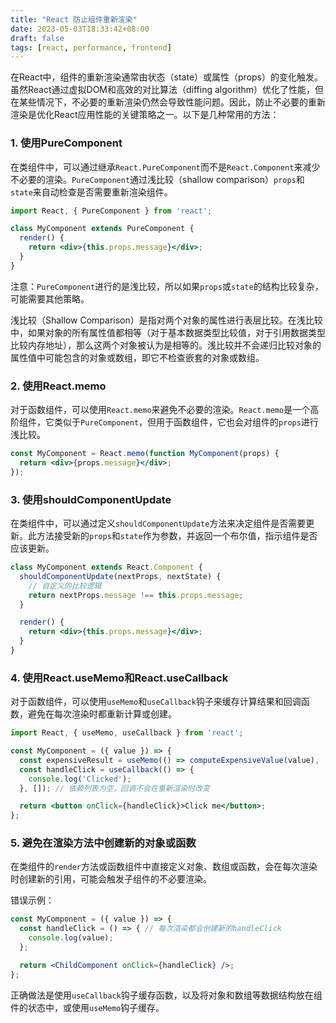 ```yaml
---
title: "React 防止组件重新渲染"
date: 2023-05-03T18:33:42+08:00
draft: false
tags: [react, performance, frontend]
---
```


在React中，组件的重新渲染通常由状态（state）或属性（props）的变化触发。虽然React通过虚拟DOM和高效的对比算法（diffing algorithm）优化了性能，但在某些情况下，不必要的重新渲染仍然会导致性能问题。因此，防止不必要的重新渲染是优化React应用性能的关键策略之一。以下是几种常用的方法：

### 1. 使用PureComponent

在类组件中，可以通过继承`React.PureComponent`而不是`React.Component`来减少不必要的渲染。`PureComponent`通过浅比较（shallow comparison）`props`和`state`来自动检查是否需要重新渲染组件。

```jsx
import React, { PureComponent } from 'react';

class MyComponent extends PureComponent {
  render() {
    return <div>{this.props.message}</div>;
  }
}
```

注意：`PureComponent`进行的是浅比较，所以如果`props`或`state`的结构比较复杂，可能需要其他策略。

浅比较（Shallow Comparison）是指对两个对象的属性进行表层比较。在浅比较中，如果对象的所有属性值都相等（对于基本数据类型比较值，对于引用数据类型比较内存地址），那么这两个对象被认为是相等的。浅比较并不会递归比较对象的属性值中可能包含的对象或数组，即它不检查嵌套的对象或数组。

### 2. 使用React.memo

对于函数组件，可以使用`React.memo`来避免不必要的渲染。`React.memo`是一个高阶组件，它类似于`PureComponent`，但用于函数组件，它也会对组件的`props`进行浅比较。

```jsx
const MyComponent = React.memo(function MyComponent(props) {
  return <div>{props.message}</div>;
});
```

### 3. 使用shouldComponentUpdate

在类组件中，可以通过定义`shouldComponentUpdate`方法来决定组件是否需要更新。此方法接受新的`props`和`state`作为参数，并返回一个布尔值，指示组件是否应该更新。

```jsx
class MyComponent extends React.Component {
  shouldComponentUpdate(nextProps, nextState) {
    // 自定义的比较逻辑
    return nextProps.message !== this.props.message;
  }

  render() {
    return <div>{this.props.message}</div>;
  }
}
```

### 4. 使用React.useMemo和React.useCallback

对于函数组件，可以使用`useMemo`和`useCallback`钩子来缓存计算结果和回调函数，避免在每次渲染时都重新计算或创建。

```jsx
import React, { useMemo, useCallback } from 'react';

const MyComponent = ({ value }) => {
  const expensiveResult = useMemo(() => computeExpensiveValue(value), [value]);
  const handleClick = useCallback(() => {
    console.log('Clicked');
  }, []); // 依赖列表为空，回调不会在重新渲染时改变

  return <button onClick={handleClick}>Click me</button>;
};
```

### 5. 避免在渲染方法中创建新的对象或函数

在类组件的`render`方法或函数组件中直接定义对象、数组或函数，会在每次渲染时创建新的引用，可能会触发子组件的不必要渲染。

错误示例：

```jsx
const MyComponent = ({ value }) => {
  const handleClick = () => { // 每次渲染都会创建新的handleClick
    console.log(value);
  };

  return <ChildComponent onClick={handleClick} />;
};
```

正确做法是使用`useCallback`钩子缓存函数，以及将对象和数组等数据结构放在组件的状态中，或使用`useMemo`钩子缓存。
